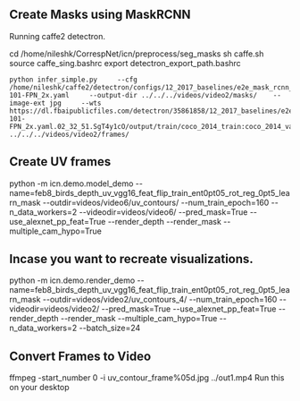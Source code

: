 
## Create Masks using MaskRCNN
Running caffe2 detectron.

cd /home/nileshk/CorrespNet/icn/preprocess/seg_masks
sh caffe.sh
source caffe_sing.bashrc
export detectron_export_path.bashrc


```
python infer_simple.py     --cfg /home/nileshk/caffe2/detectron/configs/12_2017_baselines/e2e_mask_rcnn_R-101-FPN_2x.yaml     --output-dir ../../../videos/video2/masks/    --image-ext jpg     --wts https://dl.fbaipublicfiles.com/detectron/35861858/12_2017_baselines/e2e_mask_rcnn_R-101-FPN_2x.yaml.02_32_51.SgT4y1cO/output/train/coco_2014_train:coco_2014_valminusminival/generalized_rcnn/model_final.pkl    ../../../videos/video2/frames/

```


## Create UV frames
python -m icn.demo.model_demo --name=feb8_birds_depth_uv_vgg16_feat_flip_train_ent0pt05_rot_reg_0pt5_learn_mask --outdir=videos/video6/uv_contours/ --num_train_epoch=160  --n_data_workers=2 --videodir=videos/video6/ --pred_mask=True --use_alexnet_pp_feat=True --render_depth --render_mask --multiple_cam_hypo=True


## Incase you want to recreate visualizations.
python -m icn.demo.render_demo --name=feb8_birds_depth_uv_vgg16_feat_flip_train_ent0pt05_rot_reg_0pt5_learn_mask --outdir=videos/video2/uv_contours_4/ --num_train_epoch=160 --videodir=videos/video2/ --pred_mask=True --use_alexnet_pp_feat=True --render_depth --render_mask --multiple_cam_hypo=True --n_data_workers=2 --batch_size=24




## Convert Frames to Video
ffmpeg -start_number 0 -i uv_contour_frame%05d.jpg  ../out1.mp4
Run this on your desktop
